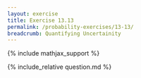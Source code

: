 ```yaml
---
layout: exercise
title: Exercise 13.13
permalink: /probability-exercises/13-13/
breadcrumb: Quantifying Uncertainity
---
```


{% include mathjax_support %}

<div><i class="arrow-up" data-chapter="probability-exercises" data-exercise="ex_13" data-rating="0"></i></div>
{% include_relative question.md %}
